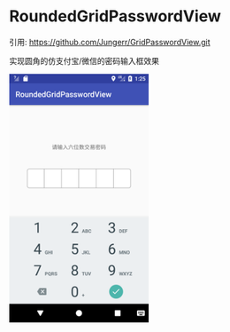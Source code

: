 # RoundedGridPasswordView
引用:    https://github.com/Jungerr/GridPasswordView.git

实现圆角的仿支付宝/微信的密码输入框效果

<img src="preview/Screenshot_1505453146.png" width="50%" height="50%">
